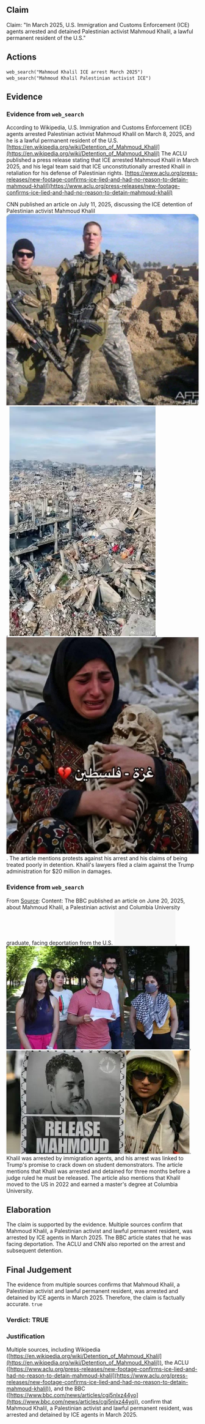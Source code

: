## Claim
Claim: "In March 2025, U.S. Immigration and Customs Enforcement (ICE) agents arrested and detained Palestinian activist Mahmoud Khalil, a lawful permanent resident of the U.S."

## Actions
```
web_search("Mahmoud Khalil ICE arrest March 2025")
web_search("Mahmoud Khalil Palestinian activist ICE")
```

## Evidence
### Evidence from `web_search`
According to Wikipedia, U.S. Immigration and Customs Enforcement (ICE) agents arrested Palestinian activist Mahmoud Khalil on March 8, 2025, and he is a lawful permanent resident of the U.S. [https://en.wikipedia.org/wiki/Detention_of_Mahmoud_Khalil](https://en.wikipedia.org/wiki/Detention_of_Mahmoud_Khalil) The ACLU published a press release stating that ICE arrested Mahmoud Khalil in March 2025, and his legal team said that ICE unconstitutionally arrested Khalil in retaliation for his defense of Palestinian rights. [https://www.aclu.org/press-releases/new-footage-confirms-ice-lied-and-had-no-reason-to-detain-mahmoud-khalil](https://www.aclu.org/press-releases/new-footage-confirms-ice-lied-and-had-no-reason-to-detain-mahmoud-khalil)

CNN published an article on July 11, 2025, discussing the ICE detention of Palestinian activist Mahmoud Khalil ![image 1](media/0.jpg), ![image 2](media/1.jpg), ![image 3](media/2.jpg). The article mentions protests against his arrest and his claims of being treated poorly in detention. Khalil's lawyers filed a claim against the Trump administration for $20 million in damages.


### Evidence from `web_search`
From [Source](https://www.bbc.com/news/articles/cgj5nlxz44yo): 
Content: The BBC published an article on June 20, 2025, about Mahmoud Khalil, a Palestinian activist and Columbia University graduate, facing deportation from the U.S. ![image 12052](media/2025-08-31_11-48-1756640936-395329.jpg), ![image 12055](media/2025-08-31_11-48-1756640937-151366.jpg), ![image 12053](media/2025-08-31_11-48-1756640936-536614.jpg). Khalil was arrested by immigration agents, and his arrest was linked to Trump's promise to crack down on student demonstrators. The article mentions that Khalil was arrested and detained for three months before a judge ruled he must be released. The article also mentions that Khalil moved to the US in 2022 and earned a master's degree at Columbia University.


## Elaboration
The claim is supported by the evidence. Multiple sources confirm that Mahmoud Khalil, a Palestinian activist and lawful permanent resident, was arrested by ICE agents in March 2025. The BBC article states that he was facing deportation. The ACLU and CNN also reported on the arrest and subsequent detention.


## Final Judgement
The evidence from multiple sources confirms that Mahmoud Khalil, a Palestinian activist and lawful permanent resident, was arrested and detained by ICE agents in March 2025. Therefore, the claim is factually accurate. `true`


### Verdict: TRUE

### Justification
Multiple sources, including Wikipedia ([https://en.wikipedia.org/wiki/Detention_of_Mahmoud_Khalil](https://en.wikipedia.org/wiki/Detention_of_Mahmoud_Khalil)), the ACLU ([https://www.aclu.org/press-releases/new-footage-confirms-ice-lied-and-had-no-reason-to-detain-mahmoud-khalil](https://www.aclu.org/press-releases/new-footage-confirms-ice-lied-and-had-no-reason-to-detain-mahmoud-khalil)), and the BBC ([https://www.bbc.com/news/articles/cgj5nlxz44yo](https://www.bbc.com/news/articles/cgj5nlxz44yo)), confirm that Mahmoud Khalil, a Palestinian activist and lawful permanent resident, was arrested and detained by ICE agents in March 2025.
